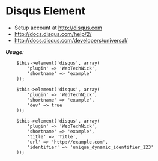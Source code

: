 # Disqus Element

* Setup account at http://disqus.com
* http://docs.disqus.com/help/2/
* http://docs.disqus.com/developers/universal/


***Usage:***

		$this->element('disqus', array(
			'plugin' => 'WebTechNick', 
			'shortname' => 'example'
		));
		
		$this->element('disqus', array(
			'plugin' => 'WebTechNick',
			'shortname' => 'example',
			'dev' => true
		));
		
		$this->element('disqus', array(
			'plugin' => 'WebTechNick',
			'shortname' => 'example',
			'title' => 'Title',
			'url' => 'http://example.com',
			'identifier' => 'unique_dynamic_identifier_123'
		));

